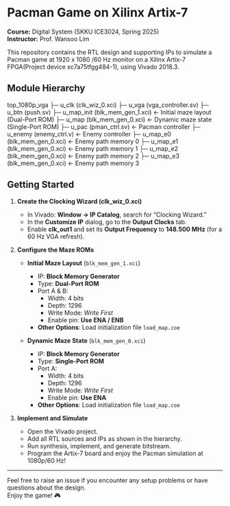 # Pacman Game on Xilinx Artix-7

**Course:** Digital System (SKKU ICE3024, Spring 2025)  
**Instructor:** Prof. Wansoo Lim

This repository contains the RTL design and supporting IPs to simulate a Pacman game at 1920 x 1080 /60 Hz monitor on a Xilinx Artix-7 FPGA(Project device xc7a75tfgg484-1), using Vivado 2018.3.

## Module Hierarchy


top_1080p_vga
├─ u_clk (clk_wiz_0.xci)
├─ u_vga (vga_controller.sv)
├─ u_btn (push.sv)
├─ u_map_init (blk_mem_gen_1.xci) ← Initial maze layout (Dual-Port ROM)
├─ u_map (blk_mem_gen_0.xci) ← Dynamic maze state (Single-Port ROM)
├─ u_pac (pman_ctrl.sv) ← Pacman controller
├─ u_enemy (enemy_ctrl.v) ← Enemy controller
├─ u_map_e0 (blk_mem_gen_0.xci) ← Enemy path memory 0
├─ u_map_e1 (blk_mem_gen_0.xci) ← Enemy path memory 1
├─ u_map_e2 (blk_mem_gen_0.xci) ← Enemy path memory 2
├─ u_map_e3 (blk_mem_gen_0.xci) ← Enemy path memory 3



## Getting Started

1. **Create the Clocking Wizard (clk_wiz_0.xci)**  
   - In Vivado: **Window → IP Catalog**, search for “Clocking Wizard.”  
   - In the **Customize IP** dialog, go to the **Output Clocks** tab.  
   - Enable **clk_out1** and set its **Output Frequency** to **148.500 MHz** (for a 60 Hz VGA refresh).

2. **Configure the Maze ROMs**

   - **Initial Maze Layout** (`blk_mem_gen_1.xci`)  
     - IP: **Block Memory Generator**  
     - Type: **Dual-Port ROM**  
     - Port A & B:  
       - Width: 4 bits  
       - Depth: 1296  
       - Write Mode: *Write First*  
       - Enable pin: **Use ENA / ENB**  
     - **Other Options**: Load initialization file `load_map.coe`

   - **Dynamic Maze State** (`blk_mem_gen_0.xci`)  
     - IP: **Block Memory Generator**  
     - Type: **Single-Port ROM**  
     - Port A:  
       - Width: 4 bits  
       - Depth: 1296  
       - Write Mode: *Write First*  
       - Enable pin: **Use ENA**  
     - **Other Options**: Load initialization file `load_map.coe`

3. **Implement and Simulate**  
   - Open the Vivado project.  
   - Add all RTL sources and IPs as shown in the hierarchy.  
   - Run synthesis, implement, and generate bitstream.  
   - Program the Artix-7 board and enjoy the Pacman simulation at 1080p/60 Hz!

---

Feel free to raise an issue if you encounter any setup problems or have questions about the design.  
Enjoy the game! 🎮  
